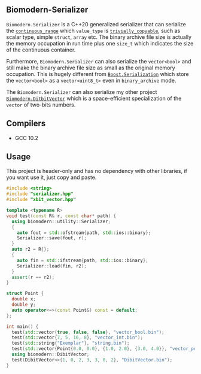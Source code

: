## Biomodern-Serializer
`Biomodern.Serializer` is a C++20 generalized serializer that can serialize the [`continuous_range`][continuous_range] which `value_type` is [`trivially_copyable`][trivially_copyable], such as scalar type, simple `struct`, `array` etc. The binary archive file size is actually the memory occupation in run time plus one `size_t` which indicates the size of the continuous container.

Furthermore, `Biomodern.Serializer` can also serialize the `vector<bool>` and still make the binary archive file size as small as the original memory occupation. This is hugely different from [`Boost.Serialization`][Boost.Serialization] which store the `vector<bool>` as a `vector<uint8_t>` even in `binary_archive` mode. 

The `Biomodern.Serializer` can also serialize my other project [`Biomodern.DitbitVector`][Biomodern.DitbitVector] which is a space-efficient specialization of the `vector` of two-bits numbers.

## Compilers
- GCC 10.2

## Usage
This project is header-only and has no dependency with other libraries, if you want use it, just copy and paste.
```cpp
#include <string>
#include "serializer.hpp"
#include "xbit_vector.hpp"

template <typename R>
void test(const R& r, const char* path) {
  using biomodern::utility::Serializer;
  {
    auto fout = std::ofstream{path, std::ios::binary};
    Serializer::save(fout, r);
  }
  auto r2 = R{};
  {
    auto fin = std::ifstream{path, std::ios::binary};
    Serializer::load(fin, r2);
  }
  assert(r == r2);
}

struct Point {
  double x;
  double y;
  auto operator<=>(const Point&) const = default;
};

int main() {
  test(std::vector{true, false, false}, "vector_bool.bin");
  test(std::vector{7, 5, 16, 8}, "vector_int.bin");
  test(std::string{"Exemplar"}, "string.bin");
  test(std::vector{Point{0.0, 0.0}, {1.0, 2.0}, {3.0, 4.0}}, "vector_point.bin");
  using biomodern::DibitVector;
  test(DibitVector<>{1, 0, 2, 3, 3, 0, 2}, "DibitVector.bin");
}
```

[continuous_range]: https://en.cppreference.com/w/cpp/ranges/contiguous_range
[trivially_copyable]: https://en.cppreference.com/w/cpp/types/is_trivially_copyable
[Boost.Serialization]: https://www.boost.org/doc/libs/1_66_0/boost/serialization/vector.hpp
[Biomodern.DitbitVector]: https://github.com/hewillk/xbit_vector
